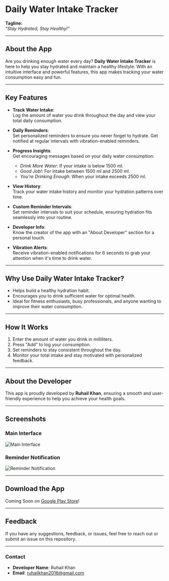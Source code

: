 # Daily Water Intake Tracker

**Tagline:**  
*"Stay Hydrated, Stay Healthy!"*

---

## **About the App**

Are you drinking enough water every day? **Daily Water Intake Tracker** is here to help you stay hydrated and maintain a healthy lifestyle. With an intuitive interface and powerful features, this app makes tracking your water consumption easy and fun.

---

## **Key Features**

- **Track Water Intake**:  
  Log the amount of water you drink throughout the day and view your total daily consumption.

- **Daily Reminders**:  
  Set personalized reminders to ensure you never forget to hydrate. Get notified at regular intervals with vibration-enabled reminders.

- **Progress Insights**:  
  Get encouraging messages based on your daily water consumption:
  - *Drink More Water*: If your intake is below 1500 ml.
  - *Good Job!*: For intake between 1500 ml and 2500 ml.
  - *You're Drinking Enough*: When your intake exceeds 2500 ml.

- **View History**:  
  Track your water intake history and monitor your hydration patterns over time.

- **Custom Reminder Intervals**:  
  Set reminder intervals to suit your schedule, ensuring hydration fits seamlessly into your routine.

- **Developer Info**:  
  Know the creator of the app with an "About Developer" section for a personal touch.

- **Vibration Alerts**:  
  Receive vibration-enabled notifications for 6 seconds to grab your attention when it's time to drink water.

---

## **Why Use Daily Water Intake Tracker?**

- Helps build a healthy hydration habit.
- Encourages you to drink sufficient water for optimal health.
- Ideal for fitness enthusiasts, busy professionals, and anyone wanting to improve their water consumption.

---

## **How It Works**

1. Enter the amount of water you drink in milliliters.
2. Press "Add" to log your consumption.
3. Set reminders to stay consistent throughout the day.
4. Monitor your total intake and stay motivated with personalized feedback.

---

## **About the Developer**

This app is proudly developed by **Ruhail Khan**, ensuring a smooth and user-friendly experience to help you achieve your health goals.

---

## **Screenshots**

### Main Interface
![Main Interface](screenshots/main_interface.png)

### Reminder Notification
![Reminder Notification](screenshots/notification_example.png)

---

## **Download the App**

Coming Soon on [Google Play Store](#)!

---

## **Feedback**

If you have any suggestions, feedback, or issues, feel free to reach out or submit an issue on this repository.

---

### **Contact**
- **Developer Name**: Ruhail Khan
- **Email**: ruhailkhan2016@gmail.com
